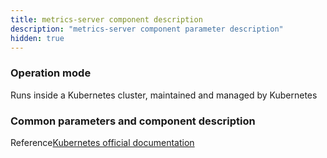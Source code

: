 ```yaml
---
title: metrics-server component description
description: "metrics-server component parameter description"
hidden: true
---
```



### Operation mode

Runs inside a Kubernetes cluster, maintained and managed by Kubernetes


### Common parameters and component description

Reference[Kubernetes official documentation](https://kubernetes.io/docs/tasks/debug-application-cluster/resource-metrics-pipeline/)
